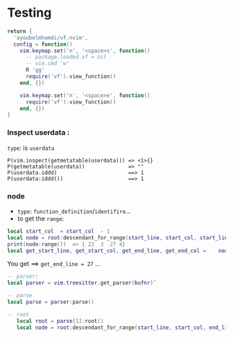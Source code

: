 # Testing

```lua
return {
  'ayoubelmhamdi/vf.nvim',
  config = function()
    vim.keymap.set('n', '<space>s', function()
      -- package.loaded.vf = nil
      -- vim.cmd 'w'
      R 'gg'
      require('vf').view_function()
    end, {})

    vim.keymap.set('n', '<space>e', function()
      require('vf').view_function()
    end, {})
}
```

### Inspect userdata :
`type`: is `userdata`
```
P(vim.inspect(getmetatable(userdata))) => <1>{}
P(getmetatable(userdata))              => ""
P(userdata.iddd)                       ==> 1
P(userdata:iddd())                     ==> 1
```
### node
- `type`: `function_definition`/`identifire`...
- to get the `range`:
```lua
local start_col  = start_col  - 1
local node = root:descendant_for_range(start_line, start_col, start_line, start_col)
print(node:range())  => { 22  3  27 4}
local get_start_line, get_start_col, get_end_line, get_end_col =	node:range()
```
You get ==> `get_end_line = 27` ...

```lua
-- parser:
local parser = vim.treesitter.get_parser(bufnr)`
```
```lua
-- parse
local parse = parser:parse()
```

```lua
-- root
   local root = parse[1]:root()
   local node = root:descendant_for_range(start_line, start_col, end_line, end_col)
```
